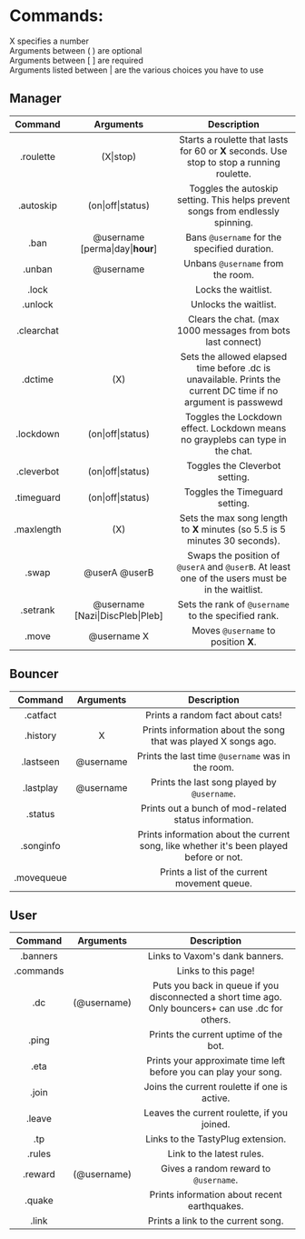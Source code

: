 Commands:
=========

X specifies a number  
Arguments between ( ) are optional  
Arguments between [ ] are required  
Arguments listed between | are the various choices you have to use

Manager
-------

|Command | Arguments |  Description |
|:------:|:---------:|:--------------------------------------:|
|.roulette | (X\|stop) | Starts a roulette that lasts for 60 or **X** seconds. Use stop to stop a running roulette. |
|.autoskip | (on\|off\|status) | Toggles the autoskip setting. This helps prevent songs from endlessly spinning. |
|.ban | @username [perma\|day\|**hour**] | Bans `@username` for the specified duration.  |
|.unban | @username | Unbans `@username` from the room.  |
|.lock | | Locks the waitlist. |
|.unlock | | Unlocks the waitlist. |
|.clearchat | | Clears the chat. (max 1000 messages from bots last connect) |
|.dctime | (X) | Sets the allowed elapsed time before .dc is unavailable. Prints the current DC time if no argument is passwewd |
|.lockdown | (on\|off\|status) | Toggles the Lockdown effect. Lockdown means no grayplebs can type in the chat. |
|.cleverbot | (on\|off\|status) | Toggles the Cleverbot setting. |
|.timeguard | (on\|off\|status) | Toggles the Timeguard setting. |
|.maxlength | (X) | Sets the max song length to **X** minutes (so 5.5 is 5 minutes 30 seconds). |
|.swap | @userA @userB | Swaps the position of `@userA` and `@userB`. At least one of the users must be in the waitlist. |
|.setrank | @username [Nazi\|DiscPleb\|Pleb] | Sets the rank of `@username` to the specified rank. |
|.move | @username X | Moves `@username` to position **X**. |

Bouncer
-------

|Command | Arguments |  Description |
|:------:|:---------:|:--------------------------------------:|
|.catfact |  | Prints a random fact about cats! |
|.history | X | Prints information about the song that was played X songs ago. |
|.lastseen | @username | Prints the last time `@username` was in the room. |
|.lastplay | @username | Prints the last song played by `@username`. |
|.status | | Prints out a bunch of mod-related status information. |
|.songinfo | | Prints information about the current song, like whether it's been played before or not. |
|.movequeue | | Prints a list of the current movement queue. |



User
----

|Command | Arguments |  Description |
|:------:|:---------:|:--------------------------------------:|
|.banners |  | Links to Vaxom's dank banners. |
|.commands |  | Links to this page! |
|.dc | (@username) | Puts you back in queue if you disconnected a short time ago. Only bouncers+ can use .dc for others. |
|.ping | | Prints the current uptime of the bot. |
|.eta | | Prints your approximate time left before you can play your song. |
|.join | | Joins the current roulette if one is active. |
|.leave | | Leaves the current roulette, if you joined. |
|.tp | | Links to the TastyPlug extension. |
|.rules | | Link to the latest rules. |
|.reward | (@username) | Gives a random reward to `@username`. |
|.quake | | Prints information about recent earthquakes. |
|.link | | Prints a link to the current song. |

